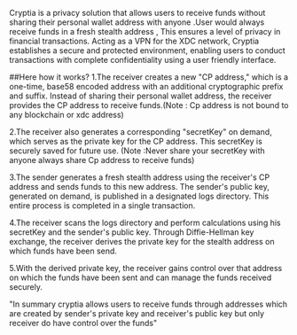 Cryptia is a privacy solution that allows users to receive funds without sharing their personal wallet address with anyone .User would always receive funds in a fresh stealth address , This ensures a level of privacy in financial transactions. Acting as a VPN for the XDC network, Cryptia establishes a secure and protected environment, enabling users to conduct transactions with complete confidentiality using a user friendly interface.

##Here how it works?
1.The receiver creates a new "CP address," which is a one-time, base58 encoded address with an additional cryptographic prefix and suffix. Instead of sharing their personal wallet address, the receiver provides the CP address to receive funds.(Note : Cp address is not bound to any blockchain or xdc address)

2.The receiver also generates a corresponding "secretKey" on demand, which serves as the private key for the CP address. This secretKey is securely saved for future use. (Note :Never share your secretKey with anyone always share Cp address to receive funds)

3.The sender generates a fresh stealth address using the receiver's CP address and sends funds to this new address. The sender's public key, generated on demand, is published in a designated logs directory. This entire process is completed in a single transaction.

4.The receiver scans the logs directory and perform calculations using his secretKey and the sender's public key. Through Diffie-Hellman key exchange, the receiver derives the private key for the stealth address on which funds have been send.

5.With the derived private key, the receiver gains control over that address on which the funds have been sent and can manage the funds received securely.

"In summary cryptia allows users to receive funds through addresses which are created by sender's private key and receiver's public key but only receiver do have control over the funds"

